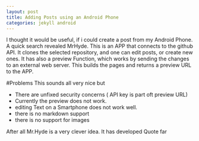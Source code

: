 ```yaml
---
layout: post
title: Adding Posts using an Android Phone
categories: jekyll android
---
```

I thought it would be useful, if i could create a post from my Android Phone. 
A quick search revealed MrHyde. 
This is an APP that connects to the github API.
It clones the selected repository, and one can edit posts, or create new ones.
It has also a preview Function, which works by sending the changes to an external web server. This builds the pages and returns a preview URL to the APP.

#Problems
This sounds all very nice but 

* There are unfixed security concerns ( API key is part oft preview URL) 
* Currently the preview does not work.
* editing Text on a Smartphone does not work well.
* there is no markdown support
* there is no support for images

After all Mr.Hyde is a very clever idea. It has developed Quote far